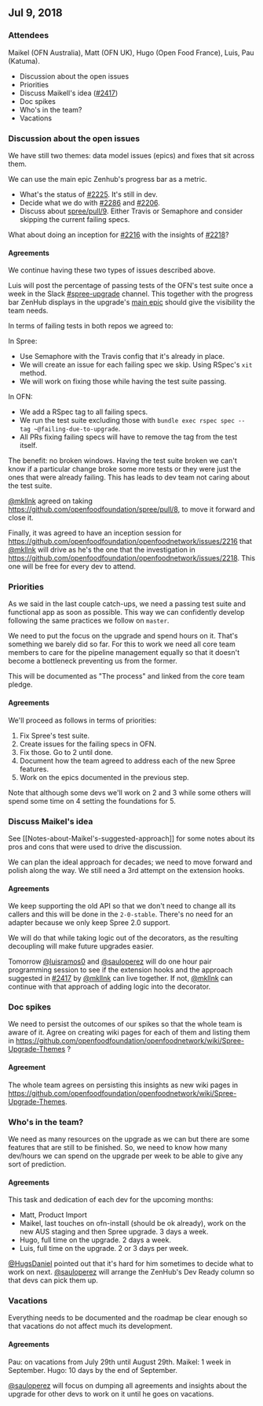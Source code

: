## Jul 9, 2018

### Attendees

Maikel (OFN Australia), Matt (OFN UK), Hugo (Open Food France), Luis, Pau (Katuma).

* Discussion about the open issues
* Priorities
* Discuss Maikell's idea ([#2417](https://github.com/openfoodfoundation/openfoodnetwork/pull/2417))
* Doc spikes
* Who's in the team?
* Vacations

### Discussion about the open issues

We have still two themes: data model issues (epics) and fixes that sit across them.

We can use the main epic Zenhub's progress bar as a metric.

* What's the status of [#2225](https://github.com/openfoodfoundation/openfoodnetwork/issues/2225). It's still in dev.
* Decide what we do with [#2286](https://github.com/openfoodfoundation/openfoodnetwork/issues/2286) and [#2206](https://github.com/openfoodfoundation/openfoodnetwork/issues/2206).
* Discuss about [spree/pull/9](https://github.com/openfoodfoundation/spree/pull/9). Either Travis or Semaphore and consider skipping the current failing specs.

What about doing an inception for [#2216](https://github.com/openfoodfoundation/openfoodnetwork/issues/2216) with the insights of [#2218](https://github.com/openfoodfoundation/openfoodnetwork/issues/2218)?

#### Agreements

We continue having these two types of issues described above.

Luis will post the percentage of passing tests of the OFN's test suite once a week in the Slack [#spree-upgrade](https://openfoodnetwork.slack.com/messages/C4NDJT3FY/) channel. This together with the progress bar ZenHub displays in the upgrade's [main epic](https://github.com/openfoodfoundation/openfoodnetwork/issues/2109) should give the visibility the team needs.

In terms of failing tests in both repos we agreed to:

In Spree:

* Use Semaphore with the Travis config that it's already in place.
* We will create an issue for each failing spec we skip. Using RSpec's `xit` method.
* We will work on fixing those while having the test suite passing.

In OFN:

* We add a RSpec tag to all failing specs.
* We run the test suite excluding those with `bundle exec rspec spec --tag ~@failing-due-to-upgrade`.
* All PRs fixing failing specs will have to remove the tag from the test itself.

The benefit: no broken windows. Having the test suite broken we can't know if a particular change broke some more tests or they were just the ones that were already failing. This has leads to dev team not caring about the test suite.

[@mkllnk](https://github.com/mkllnk) agreed on taking https://github.com/openfoodfoundation/spree/pull/8, to move it forward and close it.

Finally, it was agreed to have an inception session for https://github.com/openfoodfoundation/openfoodnetwork/issues/2216 that [@mkllnk](https://github.com/mkllnk) will drive as he's the one that the investigation in https://github.com/openfoodfoundation/openfoodnetwork/issues/2218. This one will be free for every dev to attend.

### Priorities

As we said in the last couple catch-ups, we need a passing test suite and
functional app as soon as possible. This way we can confidently develop
following the same practices we follow on `master`.

We need to put the focus on the upgrade and spend hours on it. That's something
we barely did so far. For this to work we need all core team members to care for
the pipeline management equally so that it doesn't become a bottleneck
preventing us from the former.

This will be documented as "The process" and linked from the core team pledge.

#### Agreements

We'll proceed as follows in terms of priorities:

1. Fix Spree's test suite.
2. Create issues for the failing specs in OFN.
3. Fix those. Go to 2 until done.
4. Document how the team agreed to address each of the new Spree features.
5. Work on the epics documented in the previous step.

Note that although some devs we'll work on 2 and 3 while some others will spend some time on 4 setting the foundations for 5.

### Discuss Maikel's idea

See [[Notes-about-Maikel's-suggested-approach]] for some notes about its pros and cons that were used to drive the discussion.

We can plan the ideal approach for decades; we need to move forward and polish
along the way. We still need a 3rd attempt on the extension hooks.

#### Agreements

We keep supporting the old API so that we don't need to change all its callers and this will be done in the `2-0-stable`. There's no need for an adapter because we only keep Spree 2.0 support.

We will do that while taking logic out of the decorators, as the resulting decoupling will make future upgrades easier.

Tomorrow [@luisramos0](https://github.com/luisramos0) and [@sauloperez](https://github.com/sauloperez) will do one hour pair programming session to see if the extension hooks and the approach suggested in [#2417](https://github.com/openfoodfoundation/openfoodnetwork/pull/2417) by [@mkllnk](https://github.com/mkllnk) can live together. If not, [@mkllnk](https://github.com/mkllnk) can continue with that approach of adding logic into the decorator.

### Doc spikes

We need to persist the outcomes of our spikes so that the whole team is aware of
it. Agree on creating wiki pages for each of them and listing them in
https://github.com/openfoodfoundation/openfoodnetwork/wiki/Spree-Upgrade-Themes ?

#### Agreement

The whole team agrees on persisting this insights as new wiki pages in https://github.com/openfoodfoundation/openfoodnetwork/wiki/Spree-Upgrade-Themes.

### Who's in the team?

We need as many resources on the upgrade as we can but there are some features that are still to be finished. So, we need to know how many dev/hours we can spend on the upgrade per week to be able to give any sort of prediction.

#### Agreements

This task and dedication of each dev for the upcoming months:

* Matt, Product Import
* Maikel, last touches on ofn-install (should be ok already), work on the new AUS staging and then Spree upgrade. 3 days a week.
* Hugo, full time on the upgrade. 2 days a week.
* Luis, full time on the upgrade. 2 or 3 days per week.

[@HugsDaniel](https://github.com/HugsDaniel) pointed out that it's hard for him sometimes to decide what to work on next. [@sauloperez](https://github.com/sauloperez) will arrange the ZenHub's Dev Ready column so that devs can pick them up.

### Vacations

Everything needs to be documented and the roadmap be clear enough so that vacations do not affect much its development.

#### Agreements

Pau: on vacations from July 29th until August 29th.
Maikel: 1 week in September.
Hugo: 10 days by the end of September.

[@sauloperez](https://github.com/sauloperez) will focus on dumping all agreements and insights about the upgrade for other devs to work on it until he goes on vacations.

